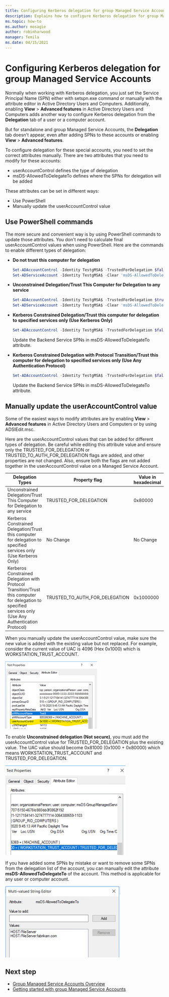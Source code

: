 ```yaml
---
title: Configuring Kerberos delegation for group Managed Service Accounts
description: Explains how to configure Kerberos delegation for group Managed Service Accounts
ms.topic: how-to
ms.author: mosagie
author: robinharwood
manager: femila
ms.date: 04/15/2021
---
```

# Configuring Kerberos delegation for group Managed Service Accounts

Normally when working with Kerberos delegation, you just set the Service Principal Name (SPN) either with setspn.exe command or manually with the attribute editor in Active Directory Users and Computers. Additionally, enabling **View** > **Advanced features** in Active Directory Users and Computers adds another way to configure Kerberos delegation from the **Delegation** tab of a user or a computer account.

But for standalone and group Managed Service Accounts, the **Delegation** tab doesn't appear, even after adding SPNs to these accounts or enabling **View** > **Advanced features**.

To configure delegation for these special accounts, you need to set the correct attributes manually. 
There are two attributes that you need to modify for these accounts:

- userAccountControl defines the type of delegation
- msDS-AllowedToDelegateTo defines where the SPNs for delegation will be added
 
These attributes can be set in different ways:

- Use PowerShell
- Manually update the userAccountControl value

## Use PowerShell commands

The more secure and convenient way is by using PowerShell commands to update those attributes. You don't need to calculate final userAccountControl values when using PowerShell. Here are the commands to enable different types of delegation:

- **Do not trust this computer for delegation**
 
  ```powershell
  Set-ADAccountControl -Identity TestgMSA$ -TrustedForDelegation $false -TrustedToAuthForDelegation $false
  Set-ADServiceAccount -Identity TestgMSA$ -Clear 'msDS-AllowedToDelegateTo'
  ```

- **Unconstrained Delegation/Trust This Computer for Delegation to any service**

  ```powershell
  Set-ADAccountControl -Identity TestgMSA$ -TrustedForDelegation $true -TrustedToAuthForDelegation $false
  Set-ADServiceAccount -Identity TestgMSA$ -Clear 'msDS-AllowedToDelegateTo'
  ```

- **Kerberos Constrained Delegation/Trust this computer for delegation to specified services only (Use Kerberos Only)**

  ```powershell
  Set-ADAccountControl -Identity TestgMSA$ -TrustedForDelegation $false -TrustedToAuthForDelegation $false
  ```

  Update the Backend Service SPNs in msDS-AllowedToDelegateTo attribute.

- **Kerberos Constrained Delegation with Protocol Transition/Trust this computer for delegation to specified services only (Use Any Authentication Protocol)**

  ```powershell
  Set-ADAccountControl -Identity TestgMSA$ -TrustedForDelegation $false -TrustedToAuthForDelegation $true
  ```

  Update the Backend Service SPNs in msDS-AllowedToDelegateTo attribute.

## Manually update the userAccountControl value 

Some of the easiest ways to modify attributes are by enabling **View** > **Advanced features** in Active Directory Users and Computers or by using ADSIEdit.msc.

Here are the userAccountControl values that can be added for different types of delegation. Be careful while editing this attribute value and ensure only the TRUSTED_FOR_DELEGATION or TRUSTED_TO_AUTH_FOR_DELEGATION flags are added, and other properties are not changed. Also, ensure both the flags are not added together in the userAccountControl value on a Managed Service Account.

| Delegation Types | Property flag | Value in hexadecimal | Value in decimal |
|------------------|---------------|----------------------|------------------|
| Unconstrained Delegation/Trust This Computer for Delegation to any service | TRUSTED_FOR_DELEGATION | 0x80000 | 524288 |
| Kerberos Constrained Delegation/Trust this computer for delegation to specified services only (Use Kerberos Only) | No Change | No Change | No Change |
 Kerberos Constrained Delegation with Protocol Transition/Trust this computer for delegation to specified services only (Use Any Authentication Protocol) | TRUSTED_TO_AUTH_FOR_DELEGATION | 0x1000000 | 16777216 |

When you manually update the userAccountControl value, make sure the new value is added with the existing value but not replaced. 
For example, consider the current value of UAC is 4096 (Hex 0x1000) which is WORKSTATION_TRUST_ACCOUNT.

![Screenshot of userAccountControl value 4096](media/user-account-control-4096.png)

To enable **Unconstrained delegation (Not secure)**, you must add the userAccountControl value for TRUSTED_FOR_DELEGATION plus the existing value. 
The UAC value should become 0x81000 (0x1000 + 0x80000) which means WORKSTATION_TRUST_ACCOUNT and TRUSTED_FOR_DELEGATION.

![Screenshot of userAccountControl value 81000](media/user-account-control-81000.png)

If you have added some SPNs by mistake or want to remove some SPNs from the delegation list of the account, you can manually edit the attribute **msDS-AllowedToDelegateTo** of the account. This method is applicable for any user or computer account.

![Screenshot of Allowed to delegate](media/allowed-to-delegate.png)

## Next step

- [Group Managed Service Accounts Overview](group-managed-service-accounts-overview.md)
- [Getting started with group Managed Service Accounts](getting-started-with-group-managed-service-accounts.md)



